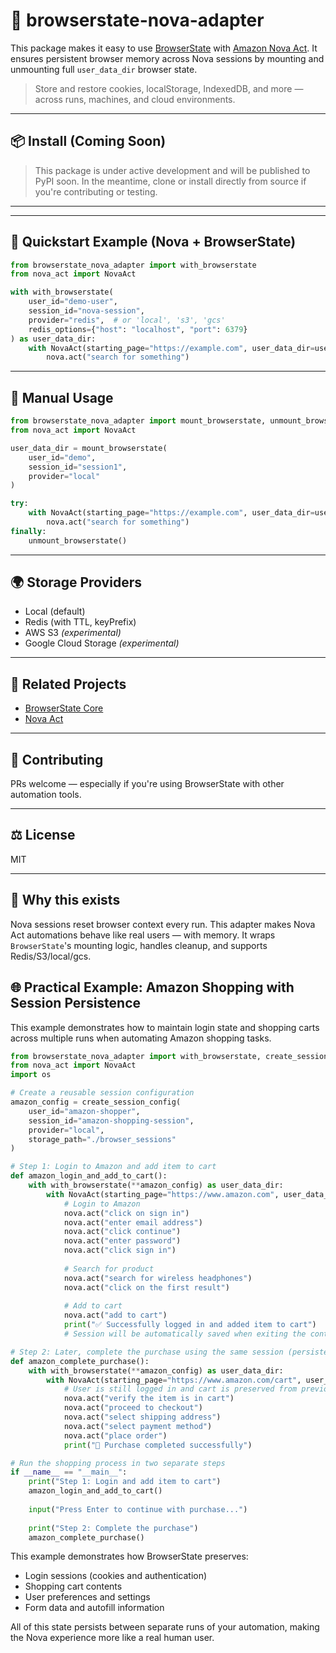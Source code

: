 # 🧩 browserstate-nova-adapter

This package makes it easy to use [BrowserState](https://github.com/browserstate-org/browserstate) with [Amazon Nova Act](https://labs.amazon.science/blog/nova-act). It ensures persistent browser memory across Nova sessions by mounting and unmounting full `user_data_dir` browser state.

> Store and restore cookies, localStorage, IndexedDB, and more — across runs, machines, and cloud environments.

---


## 📦 Install (Coming Soon)

> This package is under active development and will be published to PyPI soon. In the meantime, clone or install directly from source if you're contributing or testing.

---

---

## 🚀 Quickstart Example (Nova + BrowserState)

```python
from browserstate_nova_adapter import with_browserstate
from nova_act import NovaAct

with with_browserstate(
    user_id="demo-user",
    session_id="nova-session",
    provider="redis",  # or 'local', 's3', 'gcs'
    redis_options={"host": "localhost", "port": 6379}
) as user_data_dir:
    with NovaAct(starting_page="https://example.com", user_data_dir=user_data_dir) as nova:
        nova.act("search for something")
```

---

## 🔧 Manual Usage

```python
from browserstate_nova_adapter import mount_browserstate, unmount_browserstate
from nova_act import NovaAct

user_data_dir = mount_browserstate(
    user_id="demo",
    session_id="session1",
    provider="local"
)

try:
    with NovaAct(starting_page="https://example.com", user_data_dir=user_data_dir) as nova:
        nova.act("search for something")
finally:
    unmount_browserstate()
```

---

## 🌍 Storage Providers
- Local (default)
- Redis (with TTL, keyPrefix)
- AWS S3 *(experimental)*
- Google Cloud Storage *(experimental)*

---

## 🔗 Related Projects
- [BrowserState Core](https://github.com/browserstate-org/browserstate)
- [Nova Act](https://labs.amazon.science/blog/nova-act)

---

## 🤝 Contributing
PRs welcome — especially if you're using BrowserState with other automation tools.

---

## ⚖️ License
MIT

---

## 🧠 Why this exists
Nova sessions reset browser context every run.
This adapter makes Nova Act automations behave like real users — with memory.
It wraps `BrowserState`'s mounting logic, handles cleanup, and supports Redis/S3/local/gcs.

## 🌐 Practical Example: Amazon Shopping with Session Persistence

This example demonstrates how to maintain login state and shopping carts across multiple runs when automating Amazon shopping tasks.

```python
from browserstate_nova_adapter import with_browserstate, create_session_config
from nova_act import NovaAct
import os

# Create a reusable session configuration
amazon_config = create_session_config(
    user_id="amazon-shopper",
    session_id="amazon-shopping-session",
    provider="local",
    storage_path="./browser_sessions"
)

# Step 1: Login to Amazon and add item to cart
def amazon_login_and_add_to_cart():
    with with_browserstate(**amazon_config) as user_data_dir:
        with NovaAct(starting_page="https://www.amazon.com", user_data_dir=user_data_dir) as nova:
            # Login to Amazon
            nova.act("click on sign in")
            nova.act("enter email address")
            nova.act("click continue")
            nova.act("enter password")
            nova.act("click sign in")
            
            # Search for product
            nova.act("search for wireless headphones")
            nova.act("click on the first result")
            
            # Add to cart
            nova.act("add to cart")
            print("✅ Successfully logged in and added item to cart")
            # Session will be automatically saved when exiting the context manager

# Step 2: Later, complete the purchase using the same session (persisted cart and login)
def amazon_complete_purchase():
    with with_browserstate(**amazon_config) as user_data_dir:
        with NovaAct(starting_page="https://www.amazon.com/cart", user_data_dir=user_data_dir) as nova:
            # User is still logged in and cart is preserved from previous session
            nova.act("verify the item is in cart")
            nova.act("proceed to checkout")
            nova.act("select shipping address")
            nova.act("select payment method")
            nova.act("place order")
            print("🎉 Purchase completed successfully")

# Run the shopping process in two separate steps
if __name__ == "__main__":
    print("Step 1: Login and add item to cart")
    amazon_login_and_add_to_cart()
    
    input("Press Enter to continue with purchase...")
    
    print("Step 2: Complete the purchase")
    amazon_complete_purchase()
```

This example demonstrates how BrowserState preserves:
- Login sessions (cookies and authentication)
- Shopping cart contents
- User preferences and settings
- Form data and autofill information

All of this state persists between separate runs of your automation, making the Nova experience more like a real human user.
